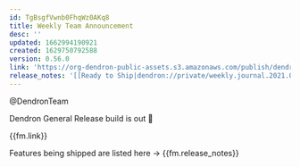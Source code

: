 ```yaml
---
id: TgBsgfVwnb0FhqWz0AKq8
title: Weekly Team Announcement
desc: ''
updated: 1662994190921
created: 1629750792588
version: 0.56.0
link: 'https://org-dendron-public-assets.s3.amazonaws.com/publish/dendron-0.61.0.vsix'
release_notes: '[[Ready to Ship|dendron://private/weekly.journal.2021.09.28#ready-to-ship]]'
---
```



@DendronTeam 

Dendron General Release build is out :partying_face: 

{{fm.link}}

Features being shipped are listed here -> {{fm.release_notes}}
